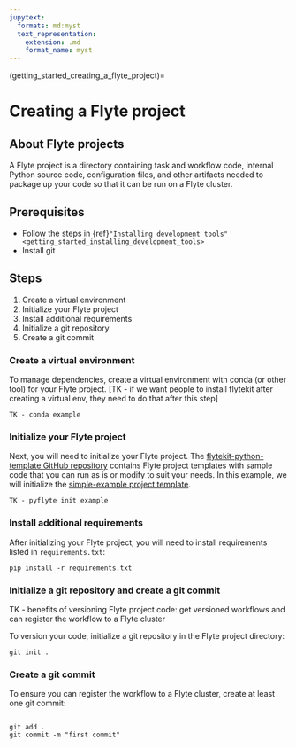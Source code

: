 ```yaml
---
jupytext:
  formats: md:myst
  text_representation:
    extension: .md
    format_name: myst
---
```


(getting_started_creating_a_flyte_project)=

# Creating a Flyte project

## About Flyte projects

A Flyte project is a directory containing task and workflow code, internal Python source code, configuration files, and other artifacts needed to package up your code so that it can be run on a Flyte cluster.

## Prerequisites

* Follow the steps in {ref}`"Installing development tools" <getting_started_installing_development_tools>`
* Install git

## Steps

1. Create a virtual environment
2. Initialize your Flyte project
3. Install additional requirements
4. Initialize a git repository
5. Create a git commit

### Create a virtual environment

To manage dependencies, create a virtual environment with conda (or other tool) for your Flyte project.
[TK - if we want people to install flytekit after creating a virtual env, they need to do that after this step]

```{prompt} bash $
TK - conda example
```

### Initialize your Flyte project

Next, you will need to initialize your Flyte project. The [flytekit-python-template GitHub repository](https://github.com/flyteorg/flytekit-python-template) contains Flyte project templates with sample code that you can run as is or modify to suit your needs. In this example, we will initialize the [simple-example project template](https://github.com/flyteorg/flytekit-python-template/tree/main/simple-example).

```{prompt} bash $
TK - pyflyte init example
```

### Install additional requirements

After initializing your Flyte project, you will need to install requirements listed in `requirements.txt`:

```{prompt} bash $
pip install -r requirements.txt
```

### Initialize a git repository and create a git commit

TK - benefits of versioning Flyte project code: get versioned workflows and can register the workflow to a Flyte cluster

To version your code, initialize a git repository in the Flyte project directory:

```{prompt} bash $
git init .
```

### Create a git commit

To ensure you can register the workflow to a Flyte cluster, create at least one git commit:

```{prompt} bash $

git add .
git commit -m "first commit"
```
